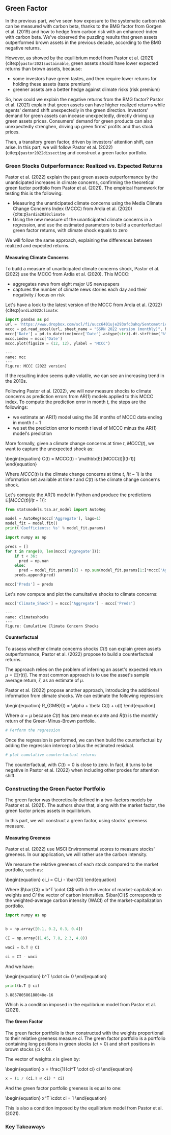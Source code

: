## Green Factor

In the previous part, we've seen how exposure to the systematic carbon risk can be measured with carbon beta, thanks to the BMG factor from Gorgen et al. (2019) and how to hedge from carbon risk with an enhanced-index with carbon beta. We've observed the puzzling results that green assets outperformed brown assets in the previous decade, according to the BMG negative returns.

However, as showed by the equilibrium model from Pastor et al. (2021) {cite:p}`pastor2021sustainable`, green assets should have lower expected returns than brown assets, because:
- some investors have green tastes, and then require lower returns for holding these assets (taste premium)
- greener assets are a better hedge against climate risks (risk premium)

So, how could we explain the negative returns from the BMG factor? Pastor et al. (2021) explain that green assets can have higher realized returns while agents' demand shift unexpectedly in the green direction. Investors' demand for green assets can incease unexpectedly, directly driving up green assets prices. Consumers' demand for green products can also unexpectedly strenghen, driving up green firms' profits and thus stock prices.

Then, a transitory green factor, driven by investors' attention shift, can arise. In this part, we will follow Pastor et al. (2022) {cite:p}`pastor2022dissecting` and construct a green factor portfolio. 

### Green Stocks Outperformance: Realized vs. Expected Returns

Pastor et al. (2022) explain the past green assets outperformance by the unanticipated increases in climate concerns, confirming the theoretical green factor portfolio from Pastor et al. (2021). 
The empirical framework for testing this is the following:
- Measuring the unanticipated climate concerns using the Media Climate Change Concerns Index (MCCC) from Ardia et al. (2020) {cite:p}`ardia2020climate`
- Using the new measure of the unanticipated climate concerns in a regression, and use the estimated parameters to build a counterfactual green factor returns, with climate shock equals to zero

We will follow the same approach, explaining the differences between realized and expected returns.

#### Measuring Climate Concerns

To build a measure of unanticipated climate concerns shock, Pastor et al. (2022) use the MCCC from Ardia et al. (2020). This MCCC:
- aggregates news from eight major US newspapers
- captures the number of climate news stories each day and their negativity / focus on risk

Let's have a look to the latest version of the MCCC from Ardia et al. (2022) {cite:p}`ardia2022climate`:
```Python
import pandas as pd
url = 'https://www.dropbox.com/scl/fi/uucc6401uje293ofc3ahq/Sentometrics_US_Media_Climate_Change_Index.xlsx?dl=1&rlkey=jvgb6xg9w4ctdz5cdl6qun5md'
mccc = pd.read_excel(url, sheet_name = "SSRN 2022 version (monthly)", header = 5)[['Date','Aggregate']]
mccc['Date'] = pd.to_datetime(mccc['Date'].astype(str)).dt.strftime('%Y-%m')
mccc.index = mccc['Date']
mccc.plot(figsize = (12, 12), ylabel = "MCCC")
```

```{figure} mcc.png
---
name: mcc
---
Figure: MCCC (2022 version)
```

If the resulting index seems quite volatile, we can see an increasing trend in the 2010s.

Following Pastor et al. (2022), we will now measure shocks to climate concerns as prediction errors from AR(1) models applied to this MCCC index. To compute the prediction error in month $t$, the steps are the followings:
- we estimate an AR(1) model using the 36 months of MCCC data ending in month $t-1$
- we set the prediction error to month $t$ level of MCCC minus the AR(1) model's prediction

More formally, given a climate change concerns at time $t$, $MCCC(t)$, we want to capture the unexpected shock as:

\begin{equation}
C(t) = MCCC(t) - \mathbb{E}[MCCC(t)|I(t-1)]
\end{equation}

Where $MCCC(t)$ is the climate change concerns at time $t$, $I(t-1)$ is the information set available at time $t$ and $C(t)$ is the climate change concerns shock.

Let's compute the AR(1) model in Python and produce the predictions $\mathbb{E}[MCCC(t)|I(t-1)]$:
```Python
from statsmodels.tsa.ar_model import AutoReg

model = AutoReg(mccc['Aggregate'], lags=1)
model_fit = model.fit()
print('Coefficients: %s' % model_fit.params)

import numpy as np

preds = []
for t in range(0, len(mccc['Aggregate'])):
    if t < 36:
      pred = np.nan
    else:
      pred = model_fit.params[0] + np.sum(model_fit.params[1:]*mccc['Aggregate'][t-1:t].values[::-1])
    preds.append(pred)

mccc['Preds'] = preds
```

Let's now compute and plot the cumultative shocks to climate concerns:
```Python
mccc['Climate_Shock'] = mccc['Aggregate'] - mccc['Preds']
```

```{figure} climateshocks.png
---
name: climateshocks
---
Figure: Cumulative Climate Concern Shocks
```
#### Counterfactual

To assess whether climate concerns shocks $C(t)$ can explain green assets outperformance, Pastor et al. (2022) propose to build a counterfactual returns. 

The approach relies on the problem of inferring an asset's expected return $\mu = \mathbb{E}[r(t)]$. The most common approach is to use the asset's sample average return, $\bar{r}$, as an estimate of $\mu$.

Pastor et al. (2022) propose another approach, introducing the additional information from climate shocks. We can estimate the following regression:

\begin{equation}
R_{GMB}(t) = \alpha + \beta C(t) + u(t)
\end{equation}

Where $\alpha = \mu$ because $C(t)$ has zero mean ex ante and $R(t)$ is the monthly return of the Green-Minus-Brown portfolio.

```Python
# Perform the regression
```
Once the regression is performed, we can then build the counterfactual by adding the regression intercept $\hat{\alpha}$ plus the estimated residual.

```Python
# plot cumulative counterfactual returns
```

The counterfactual, with $C(t) = 0$ is close to zero. In fact, it turns to be negative in Pastor et al. (2022) when including other proxies for attention shift. 

### Constructing the Green Factor Portfolio

The green factor was theoretically defined in a two-factors models by Pastor et al. (2021). The authors show that, along with the market factor, the green factor prices assets in equilibrium. 

In this part, we will construct a green factor, using stocks' greeness measure.

#### Measuring Greeness

Pastor et al. (2022) use MSCI Environmental scores to measure stocks' greeness. In our application, we will rather use the carbon intensity. 

We measure the relative greeness of each stock compared to the market portfolio, such as:

\begin{equation}
ci_i = CI_i - \bar{CI} 
\end{equation}

Where $\bar{CI} = b^T \cdot CI$ with $b$ the vector of market-capitalization weights and $CI$ the vector of carbon intensities. $\bar{CI}$ corresponds to the weighted-average carbon intensity (WACI) of the market-capitalization portfolio.

```Python
import numpy as np


b = np.array([0.1, 0.2, 0.3, 0.4])

CI = np.array((1.45, 7.8, 2.3, 4.8))

waci = b.T @ CI

ci = CI - waci
```

And we have:

\begin{equation}
b^T \cdot ci= 0
\end{equation}

```Python
print(b.T @ ci)
```
```
3.885780586188048e-16
```

Which is a condition imposed in the equilibrium model from Pastor et al. (2021).

#### The Green Factor

The green factor portfolio is then constructed with the weights proportional to their relative greeness measure $ci$. The green factor portfolio is a portfolio containing long positions in green stocks ($ci>0$) and short positions in brown stocks ($ci<0$).

The vector of weights $x$ is given by:

\begin{equation}
x = \frac{1}{ci^T \cdot ci} ci
\end{equation}

```Python
x = (1 / (ci.T @ ci) * ci)
```

And the green factor portfolio greeness is equal to one:

\begin{equation}
x^T \cdot ci = 1
\end{equation}

This is also a condition imposed by the equilibrium model from Pastor et al. (2021).

### Key Takeaways







